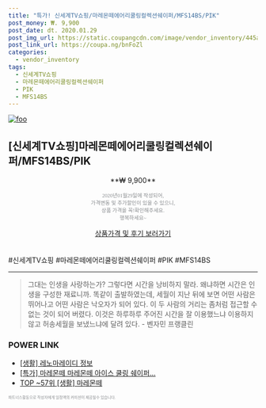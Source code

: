 ```yaml
--- 
title: "특가! 신세계TV쇼핑/마레몬떼에어리쿨링컬렉션쉐이퍼/MFS14BS/PIK" 
post_money: ₩. 9,900 
post_date: dt. 2020.01.29 
post_img_url: https://static.coupangcdn.com/image/vendor_inventory/445a/e0b4ace32071e334254a5e4d64dd661ce9d0eadf666a9b6aeb8013951626.jpg 
post_link_url: https://coupa.ng/bnFoZl 
categories: 
  - vendor_inventory 
tags: 
  - 신세계TV쇼핑 
  - 마레몬떼에어리쿨링컬렉션쉐이퍼 
  - PIK 
  - MFS14BS 
--- 
```

[![foo](https://static.coupangcdn.com/image/vendor_inventory/445a/e0b4ace32071e334254a5e4d64dd661ce9d0eadf666a9b6aeb8013951626.jpg)](https://coupa.ng/bnFoZl) 

## [신세계TV쇼핑]마레몬떼에어리쿨링컬렉션쉐이퍼/MFS14BS/PIK 
<p style="text-align: center;">**₩ 9,900**</p> 
<p style="text-align: center;"><span style="color: #898c8f; font-family: Georgia,Times,serif; font-size: 0.75em;">2020년01월29일에 작성되어, <br>가격변동 및 추가할인이 있을 수 있으니,<br> 상품 가격을 꼭!확인해주세요.<br>행복하세요~</span> 
</p>	 
<div markdown="0" style="text-align: center;"><a href="https://coupa.ng/bnFoZl" class="btn btn--success">상품가격 및 후기 보러가기</a></div> 
<br><br> 
  #신세계TV쇼핑 #마레몬떼에어리쿨링컬렉션쉐이퍼 #PIK #MFS14BS 
<hr> 

> 그대는 인생을 사랑하는가? 그렇다면 시간을 낭비하지 말라. 왜냐하면 시간은 인생을 구성한 재료니까. 똑같이 출발하였는데, 세월이 지난 뒤에 보면 어떤 사람은 뛰어나고 어떤 사람은 낙오자가 되어 있다. 이 두 사람의 거리는 좀처럼 접근할 수 없는 것이 되어 버렸다. 이것은 하루하루 주어진 시간을 잘 이용했느냐 이용하지 않고 허송세월을 보냈느냐에 달려 있다. - 벤자민 프랭클린 


### POWER LINK

* <a href="https://blog.naver.com/santokki14/221768171292" target="_blank"> [생활] 레노마레이디 정보 </a>
* <a href="https://blog.naver.com/sakai111/221789436498" target="_blank">[특가] 마레몬떼 마레몬떼 아이스 쿨링 쉐이퍼...</a>
* <a href="https://blog.naver.com/an0733/221788380638" target="_blank"> TOP ~57위 [생활] 마레몬떼</a>

<span style="color: #898c8f; font-family: Georgia,Times,serif; font-size: 0.55em;">파트너스활동으로 작성자에게 일정액의 커미션이 제공될수 있습니다.</span> 
